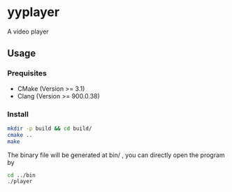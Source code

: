 # yyplayer
A video player

## Usage

### Prequisites
- CMake (Version >= 3.1)
- Clang (Version >= 900.0.38)


### Install

```bash
mkdir -p build && cd build/
cmake ..
make
```

The binary file will be generated at bin/ , you can directly open the program by

```bash
cd ../bin
./player
```

